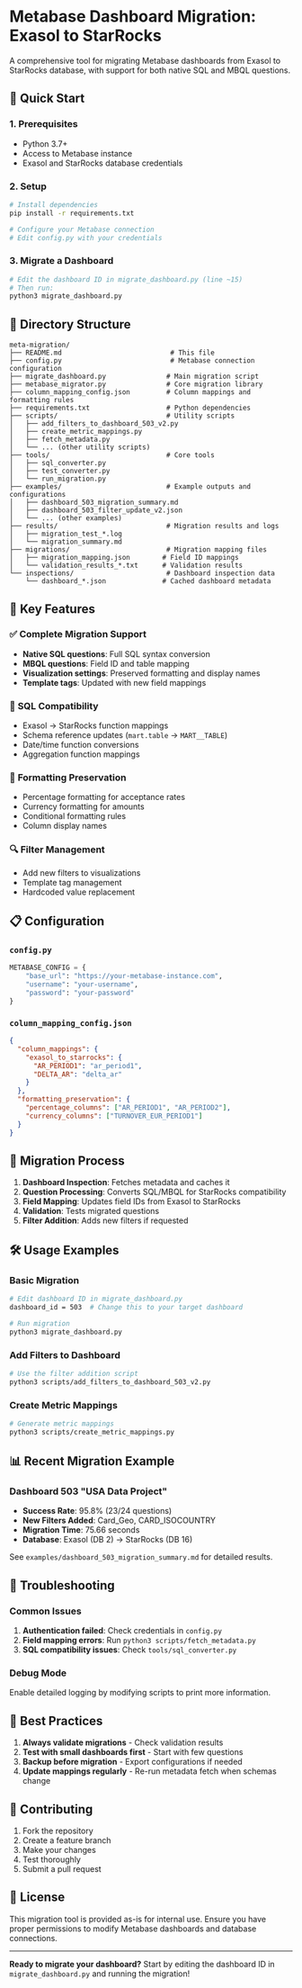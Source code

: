 # Metabase Dashboard Migration: Exasol to StarRocks

A comprehensive tool for migrating Metabase dashboards from Exasol to StarRocks database, with support for both native SQL and MBQL questions.

## 🚀 Quick Start

### 1. Prerequisites
- Python 3.7+
- Access to Metabase instance
- Exasol and StarRocks database credentials

### 2. Setup
```bash
# Install dependencies
pip install -r requirements.txt

# Configure your Metabase connection
# Edit config.py with your credentials
```

### 3. Migrate a Dashboard
```bash
# Edit the dashboard ID in migrate_dashboard.py (line ~15)
# Then run:
python3 migrate_dashboard.py
```

## 📁 Directory Structure

```
meta-migration/
├── README.md                           # This file
├── config.py                           # Metabase connection configuration
├── migrate_dashboard.py               # Main migration script
├── metabase_migrator.py               # Core migration library
├── column_mapping_config.json         # Column mappings and formatting rules
├── requirements.txt                   # Python dependencies
├── scripts/                           # Utility scripts
│   ├── add_filters_to_dashboard_503_v2.py
│   ├── create_metric_mappings.py
│   ├── fetch_metadata.py
│   └── ... (other utility scripts)
├── tools/                             # Core tools
│   ├── sql_converter.py
│   ├── test_converter.py
│   └── run_migration.py
├── examples/                          # Example outputs and configurations
│   ├── dashboard_503_migration_summary.md
│   ├── dashboard_503_filter_update_v2.json
│   └── ... (other examples)
├── results/                           # Migration results and logs
│   ├── migration_test_*.log
│   └── migration_summary.md
├── migrations/                        # Migration mapping files
│   ├── migration_mapping.json        # Field ID mappings
│   └── validation_results_*.txt      # Validation results
└── inspections/                       # Dashboard inspection data
    └── dashboard_*.json              # Cached dashboard metadata
```

## 🎯 Key Features

### ✅ **Complete Migration Support**
- **Native SQL questions**: Full SQL syntax conversion
- **MBQL questions**: Field ID and table mapping
- **Visualization settings**: Preserved formatting and display names
- **Template tags**: Updated with new field mappings

### 🔧 **SQL Compatibility**
- Exasol → StarRocks function mappings
- Schema reference updates (`mart.table` → `MART__TABLE`)
- Date/time function conversions
- Aggregation function mappings

### 🎨 **Formatting Preservation**
- Percentage formatting for acceptance rates
- Currency formatting for amounts
- Conditional formatting rules
- Column display names

### 🔍 **Filter Management**
- Add new filters to visualizations
- Template tag management
- Hardcoded value replacement

## 📋 Configuration

### `config.py`
```python
METABASE_CONFIG = {
    "base_url": "https://your-metabase-instance.com",
    "username": "your-username", 
    "password": "your-password"
}
```

### `column_mapping_config.json`
```json
{
  "column_mappings": {
    "exasol_to_starrocks": {
      "AR_PERIOD1": "ar_period1",
      "DELTA_AR": "delta_ar"
    }
  },
  "formatting_preservation": {
    "percentage_columns": ["AR_PERIOD1", "AR_PERIOD2"],
    "currency_columns": ["TURNOVER_EUR_PERIOD1"]
  }
}
```

## 🔄 Migration Process

1. **Dashboard Inspection**: Fetches metadata and caches it
2. **Question Processing**: Converts SQL/MBQL for StarRocks compatibility
3. **Field Mapping**: Updates field IDs from Exasol to StarRocks
4. **Validation**: Tests migrated questions
5. **Filter Addition**: Adds new filters if requested

## 🛠️ Usage Examples

### Basic Migration
```bash
# Edit dashboard ID in migrate_dashboard.py
dashboard_id = 503  # Change this to your target dashboard

# Run migration
python3 migrate_dashboard.py
```

### Add Filters to Dashboard
```bash
# Use the filter addition script
python3 scripts/add_filters_to_dashboard_503_v2.py
```

### Create Metric Mappings
```bash
# Generate metric mappings
python3 scripts/create_metric_mappings.py
```

## 📊 Recent Migration Example

### Dashboard 503 "USA Data Project"
- **Success Rate**: 95.8% (23/24 questions)
- **New Filters Added**: Card_Geo, CARD_ISOCOUNTRY
- **Migration Time**: 75.66 seconds
- **Database**: Exasol (DB 2) → StarRocks (DB 16)

See `examples/dashboard_503_migration_summary.md` for detailed results.

## 🔧 Troubleshooting

### Common Issues
1. **Authentication failed**: Check credentials in `config.py`
2. **Field mapping errors**: Run `python3 scripts/fetch_metadata.py`
3. **SQL compatibility issues**: Check `tools/sql_converter.py`

### Debug Mode
Enable detailed logging by modifying scripts to print more information.

## 📝 Best Practices

1. **Always validate migrations** - Check validation results
2. **Test with small dashboards first** - Start with few questions
3. **Backup before migration** - Export configurations if needed
4. **Update mappings regularly** - Re-run metadata fetch when schemas change

## 🤝 Contributing

1. Fork the repository
2. Create a feature branch
3. Make your changes
4. Test thoroughly
5. Submit a pull request

## 📄 License

This migration tool is provided as-is for internal use. Ensure you have proper permissions to modify Metabase dashboards and database connections.

---

**Ready to migrate your dashboard?** Start by editing the dashboard ID in `migrate_dashboard.py` and running the migration! 
